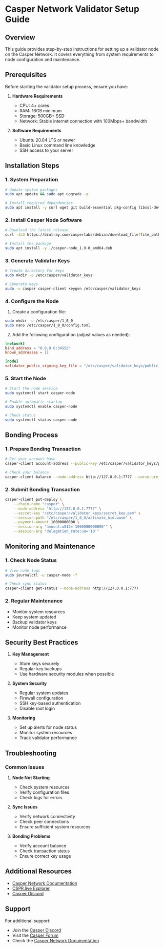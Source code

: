 # Casper Network Validator Setup Guide

## Overview
This guide provides step-by-step instructions for setting up a validator node on the Casper Network. It covers everything from system requirements to node configuration and maintenance.

## Prerequisites
Before starting the validator setup process, ensure you have:

1. **Hardware Requirements**
   - CPU: 4+ cores
   - RAM: 16GB minimum
   - Storage: 500GB+ SSD
   - Network: Stable internet connection with 100Mbps+ bandwidth

2. **Software Requirements**
   - Ubuntu 20.04 LTS or newer
   - Basic Linux command line knowledge
   - SSH access to your server

## Installation Steps

### 1. System Preparation
```bash
# Update system packages
sudo apt update && sudo apt upgrade -y

# Install required dependencies
sudo apt install -y curl wget git build-essential pkg-config libssl-dev
```

### 2. Install Casper Node Software
```bash
# Download the latest release
curl -JLO https://bintray.com/casperlabs/debian/download_file?file_path=casper-node_1.0.0_amd64.deb

# Install the package
sudo apt install -y ./casper-node_1.0.0_amd64.deb
```

### 3. Generate Validator Keys
```bash
# Create directory for keys
sudo mkdir -p /etc/casper/validator_keys

# Generate keys
sudo -u casper casper-client keygen /etc/casper/validator_keys
```

### 4. Configure the Node
1. Create a configuration file:
```bash
sudo mkdir -p /etc/casper/1_0_0
sudo nano /etc/casper/1_0_0/config.toml
```

2. Add the following configuration (adjust values as needed):
```toml
[network]
bind_address = "0.0.0.0:34553"
known_addresses = []

[node]
validator_public_signing_key_file = "/etc/casper/validator_keys/public_key.pem"
```

### 5. Start the Node
```bash
# Start the node service
sudo systemctl start casper-node

# Enable automatic startup
sudo systemctl enable casper-node

# Check status
sudo systemctl status casper-node
```

## Bonding Process

### 1. Prepare Bonding Transaction
```bash
# Get your account hash
casper-client account-address --public-key /etc/casper/validator_keys/public_key.pem

# Check your balance
casper-client balance --node-address http://127.0.0.1:7777 --purse-uref <your-uref>
```

### 2. Submit Bonding Transaction
```bash
casper-client put-deploy \
    --chain-name "casper" \
    --node-address "http://127.0.0.1:7777" \
    --secret-key "/etc/casper/validator_keys/secret_key.pem" \
    --session-path "/etc/casper/1_0_0/activate_bid.wasm" \
    --payment-amount 10000000000 \
    --session-arg "amount:u512='1000000000000'" \
    --session-arg "delegation_rate:u8='10'"
```

## Monitoring and Maintenance

### 1. Check Node Status
```bash
# View node logs
sudo journalctl -u casper-node -f

# Check sync status
casper-client get-status --node-address http://127.0.0.1:7777
```

### 2. Regular Maintenance
- Monitor system resources
- Keep system updated
- Backup validator keys
- Monitor node performance

## Security Best Practices

1. **Key Management**
   - Store keys securely
   - Regular key backups
   - Use hardware security modules when possible

2. **System Security**
   - Regular system updates
   - Firewall configuration
   - SSH key-based authentication
   - Disable root login

3. **Monitoring**
   - Set up alerts for node status
   - Monitor system resources
   - Track validator performance

## Troubleshooting

### Common Issues
1. **Node Not Starting**
   - Check system resources
   - Verify configuration files
   - Check logs for errors

2. **Sync Issues**
   - Verify network connectivity
   - Check peer connections
   - Ensure sufficient system resources

3. **Bonding Problems**
   - Verify account balance
   - Check transaction status
   - Ensure correct key usage

## Additional Resources
- [Casper Network Documentation](https://docs.casper.network/)
- [CSPR.live Explorer](https://cspr.live/)
- [Casper Discord](https://discord.gg/caspernetwork)

## Support
For additional support:
- Join the [Casper Discord](https://discord.gg/caspernetwork)
- Visit the [Casper Forum](https://forums.casperlabs.io/)
- Check the [Casper Network Documentation](https://docs.casper.network/) 